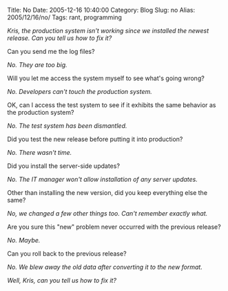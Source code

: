 Title: No
Date: 2005-12-16 10:40:00
Category: Blog
Slug: no
Alias: 2005/12/16/no/
Tags: rant, programming


*Kris, the production system isn't working since we installed the newest release. Can you tell us how to fix it?*

Can you send me the log files?

*No. They are too big.*

Will you let me access the system myself to see what's going wrong?

*No. Developers can't touch the production system.*

OK, can I access the test system to see if it exhibits the same behavior as the production system?

*No. The test system has been dismantled.*

Did you test the new release before putting it into production?

*No. There wasn't time.*

Did you install the server-side updates?

*No. The IT manager won't allow installation of any server updates.*

Other than installing the new version, did you keep everything else the same?

*No, we changed a few other things too. Can't remember exactly what.*

Are you sure this "new" problem never occurred with the previous release?

*No. Maybe.*

Can you roll back to the previous release?

*No. We blew away the old data after converting it to the new format.*

*Well, Kris, can you tell us how to fix it?*
